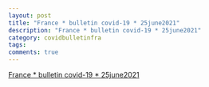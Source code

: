 ```yaml
---
layout: post
title: "France * bulletin covid-19 * 25june2021"
description: "France * bulletin covid-19 * 25june2021"
category: covidbulletinfra
tags: 
comments: true
---
```


[France * bulletin covid-19 * 25june2021](https://bit.ly/fra-c19-bulletin)
